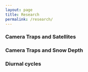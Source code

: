 ```yaml
---
layout: page
title: Research
permalink: /research/
---
```


### Camera Traps and Satellites

### Camera Traps and Snow Depth

### Diurnal cycles 